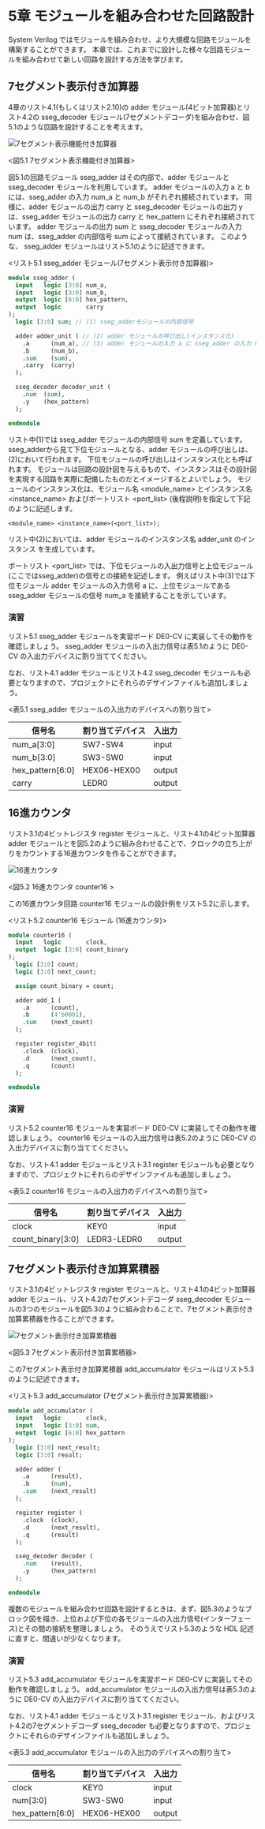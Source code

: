 # 5章 モジュールを組み合わせた回路設計

System Verilog ではモジュールを組み合わせ、より大規模な回路モジュールを構築することができます。
本章では、これまでに設計した様々な回路モジュールを組み合わせて新しい回路を設計する方法を学びます。

## 7セグメント表示付き加算器

4章のリスト4.1(もしくはリスト2.10)の adder モジュール(4ビット加算器)とリスト4.2の sseg_decoder モジュール(7セグメントデコーダ)を組み合わせ、図5.1のような回路を設計することを考えます。

![7セグメント表示機能付き加算器](./assets/sseg_adder.png "7セグメント表示機能付き加算器")

<図5.1 7セグメント表示機能付き加算器>

図5.1の回路モジュール sseg_adder はその内部で、adder モジュールと sseg_decoder モジュールを利用しています。
adder モジュールの入力 a と b には、sseg_adder の入力 num_a と num_b がそれぞれ接続されています。
同様に、adder モジュールの出力 carry と sseg_decoder モジュールの出力 y は、sseg_adder モジュールの出力 carry と hex_pattern にそれぞれ接続されています。
adder モジュールの出力 sum と sseg_decoder モジュールの入力 num は、sseg_adder の内部信号 sum によって接続されています。
このような、 sseg_adder モジュールはリスト5.1のように記述できます。

<リスト5.1 sseg_adder モジュール(7セグメント表示付き加算器)>

```SystemVerilog : sseg_adder.sv
module sseg_adder (
  input   logic [3:0] num_a,
  input   logic [3:0] num_b,
  output  logic [6:0] hex_pattern,
  output  logic       carry
);
  logic [3:0] sum; // (1) sseg_adderモジュールの内部信号

  adder adder_unit ( // (2) adder モジュールの呼び出し(インスタンス化)
    .a      (num_a), // (3) adder モジュールの入力 a に sseg_adder の入力 num_a を接続
    .b      (num_b),
    .sum    (sum),
    .carry  (carry)
  );

  sseg_decoder decoder_unit (
    .num  (sum),
    .y    (hex_pattern)
  );  

endmodule
```

リスト中(1)では sseg_adder モジュールの内部信号 sum を定義しています。
sseg_adderから見て下位モジュールとなる、adder モジュールの呼び出しは、(2)において行われます。
下位モジュールの呼び出しはインスタンス化とも呼ばれます。
モジュールは回路の設計図を与えるもので、インスタンスはその設計図を実現する回路を実際に配備したものだとイメージするとよいでしょう。
モジュールのインスタンス化は、モジュール名 <module_name> とインスタンス名 <instance_name> およびポートリスト <port_list> (後程説明)を指定して下記のように記述します。
```
<module_name> <instance_name>(<port_list>);
```
リスト中(2)においては、adder モジュールのインスタンス名 adder_unit のインスタンス
を生成しています。

ポートリスト <port_list> では、下位モジュールの入出力信号と上位モジュール(ここではsseg_adder)の信号との接続を記述します。
例えばリスト中(3)では下位モジュール adder モジュールの入力信号 a に、上位モジュールである sseg_adder モジュールの信号 num_a を接続することを示しています。

### 演習

リスト5.1 sseg_adder モジュールを実習ボード DE0-CV に実装してその動作を確認しましょう。
sseg_adder モジュールの入出力信号は表5.1のように DE0-CV の入出力デバイスに割り当ててください。

なお、リスト4.1 adder モジュールとリスト4.2 sseg_decoder モジュールも必要となりますので、プロジェクトにそれらのデザインファイルも追加しましょう。

<表5.1 sseg_adder モジュールの入出力のデバイスへの割り当て>

|信号名|割り当てデバイス|入出力|
|------|----------------|------|
|num_a[3:0]       | SW7-SW4     | input |
|num_b[3:0]       | SW3-SW0     | input |
|hex_pattern[6:0] | HEX06-HEX00 | output |
|carry            | LEDR0       | output |


## 16進カウンタ

リスト3.1の4ビットレジスタ register モジュールと、リスト4.1の4ビット加算器 adder モジュールとを図5.2のように組み合わせることで、クロックの立ち上がりをカウントする16進カウンタを作ることができます。

![16進カウンタ](./assets/counter16.png "16進カウンタ")

<図5.2 16進カウンタ counter16 >

この16進カウンタ回路 counter16 モジュールの設計例をリスト5.2に示します。

<リスト5.2 counter16 モジュール (16進カウンタ)>

```SystemVerilog : counter16
module counter16 (
  input   logic       clock,
  output  logic [3:0] count_binary
);
  logic [3:0] count;
  logic [3:0] next_count;

  assign count_binary = count;

  adder add_1 (
    .a      (count),
    .b      (4'b0001),
    .sum    (next_count)
  );

  register register_4bit(
    .clock  (clock),
    .d      (next_count),
    .q      (count)
  );

endmodule
```

### 演習

リスト5.2 counter16 モジュールを実習ボード DE0-CV に実装してその動作を確認しましょう。
counter16 モジュールの入出力信号は表5.2のように DE0-CV の入出力デバイスに割り当ててください。

なお、リスト4.1 adder モジュールとリスト3.1 register モジュールも必要となりますので、プロジェクトにそれらのデザインファイルも追加しましょう。

<表5.2 counter16 モジュールの入出力のデバイスへの割り当て>

|信号名|割り当てデバイス|入出力|
|------|----------------|------|
|clock            | KEY0        | input |
|count_binary[3:0] | LEDR3-LEDR0 | output |


## 7セグメント表示付き加算累積器

リスト3.1の4ビットレジスタ register モジュールと、リスト4.1の4ビット加算器 adder モジュール、リスト4.2の7セグメントデコーダ sseg_decoder モジュールの3つのモジュールを図5.3のように組み合わることで、7セグメント表示付き加算累積器を作ることができます。

![7セグメント表示付き加算累積器](./assets/add_accumulator.png "7セグメント表示付き加算累積器")

<図5.3 7セグメント表示付き加算累積器>

この7セグメント表示付き加算累積器 add_accumulator モジュールはリスト5.3のように記述できます。

<リスト5.3 add_accumulator (7セグメント表示付き加算累積器)>

```SystemVerilog : add_accumulator.sv
module add_accumulator (
  input   logic       clock,
  input   logic [3:0] num,  
  output  logic [6:0] hex_pattern
);
  logic [3:0] next_result;
  logic [3:0] result;

  adder adder (
    .a      (result),
    .b      (num),
    .sum    (next_result)
  );

  register register (
    .clock  (clock),
    .d      (next_result),
    .q      (result)
  );

  sseg_decoder decoder (
    .num    (result),
    .y      (hex_pattern)
  );

endmodule
```

複数のモジュールを組み合わせ回路を設計するときは、まず、図5.3のようなブロック図を描き、上位および下位の各モジュールの入出力信号(インターフェース)とその間の接続を整理しましょう。
そのうえでリスト5.3のような HDL 記述に直すと、間違いが少なくなります。

### 演習

リスト5.3 add_accumulator モジュールを実習ボード DE0-CV に実装してその動作を確認しましょう。
add_accumulator モジュールの入出力信号は表5.3のように DE0-CV の入出力デバイスに割り当ててください。

なお、リスト4.1 adder モジュールとリスト3.1 register モジュール、およびリスト4.2の7セグメントデコーダ sseg_decoder も必要となりますので、プロジェクトにそれらのデザインファイルも追加しましょう。

<表5.3 add_accumulator モジュールの入出力のデバイスへの割り当て>

|信号名|割り当てデバイス|入出力|
|------|----------------|------|
|clock            | KEY0        | input |
|num[3:0]         | SW3-SW0     | input |
|hex_pattern[6:0] | HEX06-HEX00 | output |